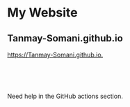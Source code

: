 # My Website

## Tanmay-Somani.github.io
<https://Tanmay-Somani.github.io.>

<br>

<br>

<br>

Need help in the GitHub actions section.

<br>
